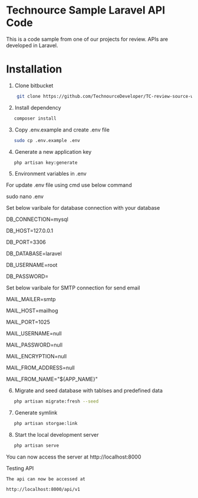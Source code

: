# Technource Sample Laravel API Code 

This is a code sample from one of our projects for review. APIs are developed in Laravel.
# Installation

1) Clone bitbucket
```bash
    git clone https://github.com/TechnourceDeveloper/TC-review-source-web-api.git
```	
2) Install dependency
```bash
   composer install
```
3) Copy .env.example and create .env file
```bash 
   sudo cp .env.example .env
```   
4) Generate a new application key
```bash
   php artisan key:generate
```
   
   
5) Environment variables in .env

  For update .env file using cmd use below command 
  
  sudo nano .env

  Set below varibale for database connection with your database
  
  DB_CONNECTION=mysql
  
  DB_HOST=127.0.0.1
  
  DB_PORT=3306
  
  DB_DATABASE=laravel
  
  DB_USERNAME=root
  
  DB_PASSWORD=
  

  Set below varibale for SMTP connection for send email
  
  MAIL_MAILER=smtp
  
  MAIL_HOST=mailhog
  
  MAIL_PORT=1025
  
  MAIL_USERNAME=null
  
  MAIL_PASSWORD=null
  
  MAIL_ENCRYPTION=null
  
  MAIL_FROM_ADDRESS=null
  
  MAIL_FROM_NAME="${APP_NAME}"
  
6) Migrate and seed database with tablses and predefined data
```bash
   php artisan migrate:fresh --seed
```   
7) Generate symlink
```bash 
   php artisan storgae:link
```   
8) Start the local development server
```bash
   php artisan serve   
```   
   You can now access the server at http://localhost:8000

   Testing API
   
    The api can now be accessed at
    
    http://localhost:8000/api/v1
    
  


